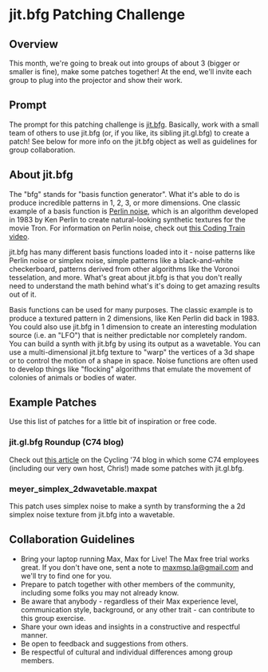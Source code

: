 # jit.bfg Patching Challenge

## Overview
This month, we're going to break out into groups of about 3 (bigger or smaller is fine), make some patches together! At the end, we'll invite each group to plug into the projector and show their work.

## Prompt
The prompt for this patching challenge is [jit.bfg](https://docs.cycling74.com/max8/refpages/jit.bfg). Basically, work with a small team of others to use jit.bfg (or, if you like, its sibling jit.gl.bfg) to create a patch! See below for more info on the jit.bfg object as well as guidelines for group collaboration.

## About jit.bfg
The "bfg" stands for "basis function generator". What it's able to do is produce incredible patterns in 1, 2, 3, or more dimensions. One classic example of a basis function is [Perlin noise](https://en.wikipedia.org/wiki/Perlin_noise), which is an algorithm developed in 1983 by Ken Perlin to create natural-looking synthetic textures for the movie Tron. For information on Perlin noise, check out [this Coding Train video](https://www.youtube.com/watch?v=Qf4dIN99e2w).

jit.bfg has many different basis functions loaded into it - noise patterns like Perlin noise or simplex noise, simple patterns like a black-and-white checkerboard, patterns derived from other algorithms like the Voronoi tesselation, and more. What's great about jit.bfg is that you don't really need to understand the math behind what's it's doing to get amazing results out of it. 

Basis functions can be used for many purposes. The classic example is to produce a textured pattern in 2 dimensions, like Ken Perlin did back in 1983. You could also use jit.bfg in 1 dimension to create an interesting modulation source (i.e. an "LFO") that is neither predictable nor completely random. You can build a synth with jit.bfg by using its output as a wavetable. You can use a multi-dimensional jit.bfg texture to "warp" the vertices of a 3d shape or to control the motion of a shape in space. Noise functions are often used to develop things like "flocking" algorithms that emulate the movement of colonies of animals or bodies of water.

## Example Patches
Use this list of patches for a little bit of inspiration or free code.

### jit.gl.bfg Roundup (C74 blog)
Check out [this article](https://cycling74.com/tutorials/the-great-jit-gl-bfg-round-up) on the Cycling '74 blog in which some C74 employees (including our very own host, Chris!) made some patches with jit.gl.bfg.

### meyer_simplex_2dwavetable.maxpat
This patch uses simplex noise to make a synth by transforming the a 2d simplex noise texture from jit.bfg into a wavetable.

## Collaboration Guidelines
- Bring your laptop running Max, Max for Live! The Max free trial works great. If you don't have one, sent a note to maxmsp.la@gmail.com and we'll try to find one for you.
- Prepare to patch together with other members of the community, including some folks you may not already know.
- Be aware that anybody - regardless of their Max experience level, communication style, background, or any other trait - can contribute to this group exercise.
- Share your own ideas and insights in a constructive and respectful manner.
- Be open to feedback and suggestions from others.
- Be respectful of cultural and individual differences among group members.
